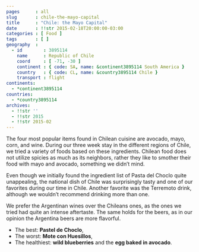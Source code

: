 ```yaml
---
pages      : all
slug       : chile-the-mayo-capital
title      : "Chile: the Mayo Capital"
date       : !!str 2015-02-18T20:00:00-03:00
categories : [ Food ]
tags       : [ ]
geography  :
  - id        : 3895114
    name      : Republic of Chile
    coord     : [ -71, -30 ]
    continent : { code: SA, name: &continent3895114 South America }
    country   : { code: CL, name: &country3895114 Chile }
    transport : flight
continents:
  - *continent3895114
countries:
  - *country3895114
archives:
  - !!str ''
  - !!str 2015
  - !!str 2015-02
---
```


The four most popular items found in Chilean cuisine are avocado, mayo, corn, and wine. During our three week stay in the different regions of Chile, we tried a variety of foods based on these ingredients. Chilean food does not utilize spicies as much as its neighbors, rather they like to smother their food with mayo and avocado, something we didn’t mind.

Even though we initially found the ingredient list of Pasta del Choclo quite unappealing, the national dish of Chile was surprisingly tasty and one of our favorites during our time in Chile. Another favorite was the Terremoto drink, although we wouldn’t recommend drinking more than one.

We prefer the Argentinan wines over the Chileans ones, as the ones we tried had quite an intense aftertaste. The same holds for the beers, as in our opinion the Argentina beers are more flavorful.

* The best: **Pastel de Choclo**,
* The worst: **Mote con Huesillos**,
* The healthiest: **wild blueberries** and the **egg baked in avocado**.